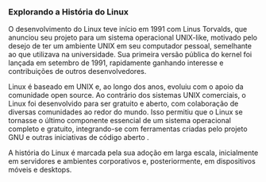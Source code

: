 ### Explorando a História do Linux

O desenvolvimento do Linux teve início em 1991 com Linus Torvalds, que anunciou seu projeto para um sistema operacional UNIX-like, motivado pelo desejo de ter um ambiente UNIX em seu computador pessoal, semelhante ao que utilizava na universidade. Sua primeira versão pública do kernel foi lançada em setembro de 1991, rapidamente ganhando interesse e contribuições de outros desenvolvedores.

Linux é baseado em UNIX e, ao longo dos anos, evoluiu com o apoio da comunidade open source. Ao contrário dos sistemas UNIX comerciais, o Linux foi desenvolvido para ser gratuito e aberto, com colaboração de diversas comunidades ao redor do mundo. Isso permitiu que o Linux se tornasse o último componente essencial de um sistema operacional completo e gratuito, integrando-se com ferramentas criadas pelo projeto GNU e outras iniciativas de código aberto  .

A história do Linux é marcada pela sua adoção em larga escala, inicialmente em servidores e ambientes corporativos e, posteriormente, em dispositivos móveis e desktops.